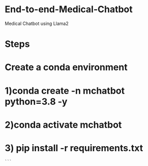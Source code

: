 # End-to-end-Medical-Chatbot
Medical Chatbot using Llama2


# Steps 

# Create a conda environment 
 #   1)conda create -n mchatbot python=3.8 -y
 #  2)conda activate mchatbot   
 #  3) pip install -r requirements.txt
 
    ```